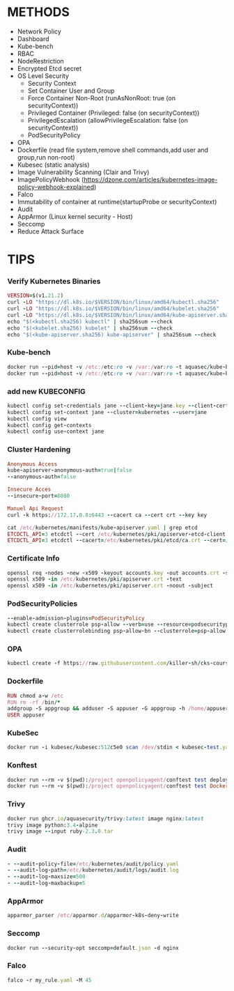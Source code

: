 # METHODS

- Network Policy
- Dashboard
- Kube-bench 
- RBAC
- NodeRestriction
- Encrypted Etcd secret
- OS Level Security
   - Security Context 
   - Set Container User and Group
   - Force Container Non-Root  (runAsNonRoot: true (on securityContext))
   - Privileged Container (Privileged: false (on securityContext))
   - PrivilegedEscalation (allowPrivilegeEscalation: false (on securityContext))
   - PodSecurityPolicy
- OPA
- Dockerfile (read file system,remove shell commands,add user and group,run non-root)
- Kubesec (static analysis)
- Image Vulnerability Scanning (Clair and Trivy)
- ImagePolicyWebhook (https://dzone.com/articles/kubernetes-image-policy-webhook-explained)
- Falco
- Immutability of container at runtime(startupProbe or securityContext)
- Audit
- AppArmor (Linux kernel security - Host)
- Seccomp
- Reduce Attack Surface

# TIPS

### Verify Kubernetes Binaries
```ruby
VERSION=$(v1.21.2)
curl -LO "https://dl.k8s.io/$VERSION/bin/linux/amd64/kubectl.sha256"
curl -LO "https://dl.k8s.io/$VERSION/bin/linux/amd64/kubelet.sha256"
curl -LO "https://dl.k8s.io/$VERSION/bin/linux/amd64/kube-apiserver.sha256"
echo "$(<kubectl.sha256) kubectl" | sha256sum --check
echo "$(<kubelet.sha256) kubelet" | sha256sum --check
echo "$(<kube-apiserver.sha256) kube-apiserver" | sha256sum --check
```

### Kube-bench
```ruby
docker run --pid=host -v /etc:/etc:ro -v /var:/var:ro -t aquasec/kube-bench:latest run --targets=master --version 1.21
docker run --pid=host -v /etc:/etc:ro -v /var:/var:ro -t aquasec/kube-bench:latest run --targets=node --version 1.21
```
### add new KUBECONFIG
```ruby
kubectl config set-credentials jane --client-key=jane.key --client-certificate=jane.crt
kubectl config set-context jane --cluster=kubernetes --user=jane
kubectl config view
kubectl config get-contexts
kubectl config use-context jane
```
### Cluster Hardening
```ruby
Anonymous Access
kube-apiserver-anonymous-auth=true|false
--anonymous-auth=false

Insecure Acces
--insecure-port=8080

Manuel Api Request
curl -k https://172.17.0.8:6443 --cacert ca --cert crt --key key

cat /etc/kubernetes/manifests/kube-apiserver.yaml | grep etcd
ETCDCTL_API=3 etcdctl --cert /etc/kubernetes/pki/apiserver-etcd-client.crt --key /etc/kubernetes/pki/apiserver-etcd-client.key --cacert /etc/kubernetes/pki/etcd/ca.crt endpoint health
ETCDCTL_API=3 etcdctl --cacert=/etc/kubernetes/pki/etcd/ca.crt --cert=/etc/kubernetes/pki/apiserver-etcd-client.crt --key=/etc/kubernetes/pki/apiserver-etcd-client.key get /registry/secrets/default/mykey
```
### Certificate Info
```ruby
openssl req -nodes -new -x509 -keyout accounts.key -out accounts.crt -subj "/CN=accounts.svc"
openssl x509 -in /etc/kubernetes/pki/apiserver.crt -text
openssl x509 -in /etc/kubernetes/pki/apiserver.crt -noout -subject
```
### PodSecurityPolicies
```ruby
--enable-admission-plugins=PodSecurityPolicy
kubectl create clusterrole psp-allow --verb=use --resource=podsecuritypolicies
kubectl create clusterrolebinding psp-allow-bn --clusterrole=psp-allow --serviceaccount:default:default
```
### OPA 
```ruby
kubectl create -f https://raw.githubusercontent.com/killer-sh/cks-course-environment/master/course-content/opa/gatekeeper.yaml
```
### Dockerfile
```ruby
RUN chmod a-w /etc
RUN rm -rf /bin/*
addgroup -S appgroup && adduser -S appuser -G appgroup -h /home/appuser
USER appuser
```
### KubeSec 
```ruby
docker run -i kubesec/kubesec:512c5e0 scan /dev/stdin < kubesec-test.yaml
```
### Konftest
```ruby
docker run --rm -v $(pwd):/project openpolicyagent/conftest test deploy.yaml
docker run --rm -v $(pwd):/project openpolicyagent/conftest test Dockerfile --all-namespaces
```
### Trivy
```ruby
docker run ghcr.io/aquasecurity/trivy:latest image nginx:latest
trivy image python:3.4-alpine
trivy image --input ruby-2.3.0.tar
```
### Audit 
```ruby
- --audit-policy-file=/etc/kubernetes/audit/policy.yaml
- --audit-log-path=/etc/kubernetes/audit/logs/audit.log
- --audit-log-maxsize=500
- --audit-log-maxbackup=5
```
### AppArmor
```ruby
apparmor_parser /etc/apparmor.d/apparmor-k8s-deny-write
```
### Seccomp
```ruby
docker run --security-opt seccomp=default.json -d nginx
```
### Falco
```ruby
falco -r my_rule.yaml -M 45
```

